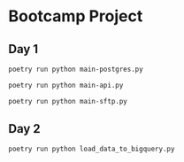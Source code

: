 # Bootcamp Project

## Day 1

```bash
poetry run python main-postgres.py
```

```bash
poetry run python main-api.py
```

```bash
poetry run python main-sftp.py
```

## Day 2

```bash
poetry run python load_data_to_bigquery.py
```